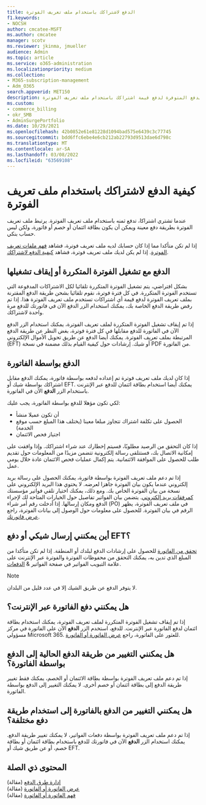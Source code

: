 ```yaml
---
title: الدفع لاشتراكك باستخدام ملف تعريف الفوترة
f1.keywords:
- NOCSH
author: cmcatee-MSFT
ms.author: cmcatee
manager: scotv
ms.reviewer: jkinma, jmueller
audience: Admin
ms.topic: article
ms.service: o365-administration
ms.localizationpriority: medium
ms.collection:
- M365-subscription-management
- Adm_O365
search.appverid: MET150
description: تعرف على خيارات الدفع المتوفرة لدفع قيمة اشتراكك باستخدام ملف تعريف الفوترة.
ms.custom:
- commerce_billing
- okr_SMB
- AdminSurgePortfolio
ms.date: 10/29/2021
ms.openlocfilehash: 42b0852e61e81228d1094bad575e6439c3c77745
ms.sourcegitcommit: bdd6ffc6ebe4e6cb212ab22793d9513dae6d798c
ms.translationtype: MT
ms.contentlocale: ar-SA
ms.lasthandoff: 03/08/2022
ms.locfileid: "63569108"
---
```

# <a name="how-to-pay-for-your-subscription-with-a-billing-profile"></a>كيفية الدفع لاشتراكك باستخدام ملف تعريف الفوترة

عندما تشتري اشتراكا، تدفع ثمنه باستخدام ملف تعريف الفوترة. يرتبط ملف تعريف الفوترة بطريقة دفع معينة ويمكن أن يكون بطاقة ائتمان أو خصم أو فاتورة، ولكن ليس حساب بنكي.

إذا لم تكن متأكدا مما إذا كان حسابك لديه ملف تعريف فوترة، فشاهد [فهم ملفات تعريف الفوترة](manage-billing-profiles.md). إذا لم يكن لديك ملف تعريف فوترة، فشاهد [كيفية الدفع لاشتراكك](pay-for-your-subscription.md).

## <a name="paying-with-recurring-billing-turned-on-or-off"></a>الدفع مع تشغيل الفوترة المتكررة أو إيقاف تشغيلها

بشكل افتراضي، يتم تشغيل الفوترة المتكررة تلقائيا لكل الاشتراكات المدفوعة التي تستخدم الفوترة المتكررة. في كل فترة فوترة، نقوم تلقائيا بشحن طريقة الدفع المقترنة بملف تعريف الفوترة لدفع قيمة أي اشتراكات تستخدم ملف تعريف الفوترة هذا. إذا تم رفض طريقة الدفع الخاصة بك، يمكنك استخدام الزر الدفع  الآن في فاتورتك للدفع مرة واحدة لاشتراكك.

إذا تم إيقاف تشغيل الفوترة المتكررة لملف تعريف الفوترة، يمكنك استخدام  الزر الدفع الآن في الفاتورة للدفع مقابلها في كل فترة فوترة، بغض النظر عن طريقة الدفع المرتبطة بملف تعريف الفوترة. يمكنك أيضا الدفع عن طريق تحويل الأموال الإلكتروني (EFT) أو شيك. إرشادات حول كيفية القيام بذلك مضمنة في نسخة PDF من الفاتورة.

## <a name="paying-by-invoice"></a>الدفع بواسطة الفاتورة

إذا كان لديك ملف تعريف فوترة تم إعداده لدفعه بواسطة فاتورة، يمكنك الدفع مقابل اشتراكك بواسطة شيك أو EFT. يمكنك أيضا استخدام بطاقة ائتمان للدفع عبر الإنترنت باستخدام الزر **الدفع** الآن في الفاتورة.

لكي تكون مؤهلا للدفع بواسطة الفاتورة، يجب عليك:

- أن تكون عميلا منشأ
- الحصول على تكلفة اشتراك تتجاوز مبلغا معينا (يختلف هذا المبلغ حسب موقع الخدمة)
- اجتياز فحص الائتمان

إذا كان التحقق من الرصيد مطلوبًا، فسيتم إخطارك عند شراء اشتراكك. وإذا وافقت على إمكانية الاتصال بك، فستتلقى رسالة إلكترونية تتضمن مزيدًا من المعلومات حول تقديم طلب للحصول على الموافقة الائتمانية. يتم إكمال عمليات فحص الائتمان عادة خلال يومي عمل.

إذا تم دعم ملف تعريف الفوترة بواسطة فاتورة، يمكنك الحصول على رسالة بريد إلكتروني عندما يكون بيان الفوترة جاهزا لعرضه. لا يحتوي هذا البريد الإلكتروني على نسخة من بيان الفوترة الخاص بك. ومع ذلك، يمكنك اختيار تلقي فواتير مؤسستك [كمرفقات بريد إلكتروني](manage-billing-notifications.md#receive-your-organizations-invoices-as-email-attachments). يتضمن بيان الفواتير تفاصيل حول الخيارات المتاحة لك لإجراء الدفع ومكان إرسالها. إذا أدخلت رقم أمر شراء (PO) في ملف تعريف الفوترة، يظهر الرقم في بيان الفوترة. للحصول على معلومات حول الوصول إلى بيانات الفوترة، راجع [عرض فاتورتك](view-your-bill-or-invoice.md).

## <a name="where-do-i-send-my-check-or-eft-payment"></a>أين يمكنني إرسال شيكي أو دفع EFT؟

[تحقق من الفاتورة](view-your-bill-or-invoice.md) للحصول على إرشادات الدفع لبلدك أو المنطقة. إذا لم تكن متأكدا من المبلغ الذي تدين به، يمكنك التحقق من محفوظات الفوترة والفوترة عبر الإنترنت على  علامة التبويب الفواتير في صفحة الفواتير & <a href="https://go.microsoft.com/fwlink/p/?linkid=2102895" target="_blank">الدفعات</a>.

> [!NOTE]
> لا يتوفر الدفع عن طريق الشيك إلا في عدد قليل من البلدان.

## <a name="can-i-pay-my-invoice-online"></a>هل يمكنني دفع الفاتورة عبر الإنترنت؟

إذا تم إيقاف تشغيل الفوترة المتكررة لملف تعريف الفوترة، يمكنك استخدام بطاقة ائتمان لدفع الفاتورة عبر الإنترنت. للدفع، استخدم الزر **الدفع** الآن على الفاتورة في مركز مسؤولي Microsoft 365. للعثور على الفاتورة، راجع [عرض الفاتورة أو الفاتورة](view-your-bill-or-invoice.md).

## <a name="can-i-change-from-my-current-payment-method-to-paying-by-invoice"></a>هل يمكنني التغيير من طريقة الدفع الحالية إلى الدفع بواسطة الفاتورة؟

إذا تم دعم ملف تعريف الفوترة بواسطة بطاقة الائتمان أو الخصم، يمكنك فقط تغيير طريقة الدفع إلى بطاقة ائتمان أو خصم أخرى. لا يمكنك التغيير إلى الدفع بواسطة الفاتورة.

## <a name="can-i-change-from-paying-by-invoice-to-using-a-different-payment-method"></a>هل يمكنني التغيير من الدفع بالفاتورة إلى استخدام طريقة دفع مختلفة؟

إذا تم دعم ملف تعريف الفوترة بواسطة دفعات الفواتير، لا يمكنك تغيير طريقة الدفع. يمكنك استخدام الزر **الدفع** الآن في فاتورتك للدفع باستخدام بطاقة ائتمان أو بطاقة خصم، أو عن طريق شيك أو EFT.

## <a name="related-content"></a>المحتوى ذي الصلة

[إدارة طرق الدفع](manage-payment-methods.md) (مقالة)\
[عرض الفاتورة أو الفاتورة](view-your-bill-or-invoice.md) (مقالة)\
[فهم الفاتورة أو الفاتورة](understand-your-invoice.md) (مقالة)

